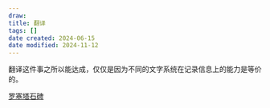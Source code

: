 ```yaml
---
draw:
title: 翻译
tags: []
date created: 2024-06-15
date modified: 2024-11-12
---
```


翻译这件事之所以能达成，仅仅是因为不同的文字系统在记录信息上的能力是等价的。

<!-- more -->

[罗塞塔石碑](2%20第二大脑/1%20宇宙概念树/形式科学、数学科学/数学/罗塞塔石碑.md)
